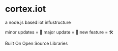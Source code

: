 # cortex.iot
a node.js based iot infustructure

minor updates = 🔨 major update = 🔧 new feature = 🛠

Built On Open Source Libraries
